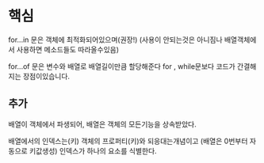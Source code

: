 # 핵심

for...in 문은 객체에 최적화되어있으며(권장!) (사용이 안되는것은 아니짐나 배열객체에서 사용하면 메소드들도 따라올수있음)

for...of 문은 변수와 배열로 배열길이만큼 할당해준다 for , while문보다 코드가 간결해지는 장점이있습니다.

## 추가

배열이 객체에서 파생되어, 배열은 객체의 모든기능을 상속받았다.

배열에서의 인덱스는(키) 객체의 프로퍼티(키)와 되응대는개념이고 (배열은 0번부터 자동으로 키값생성) 인덱스가 하나의 요소를 식별한다.